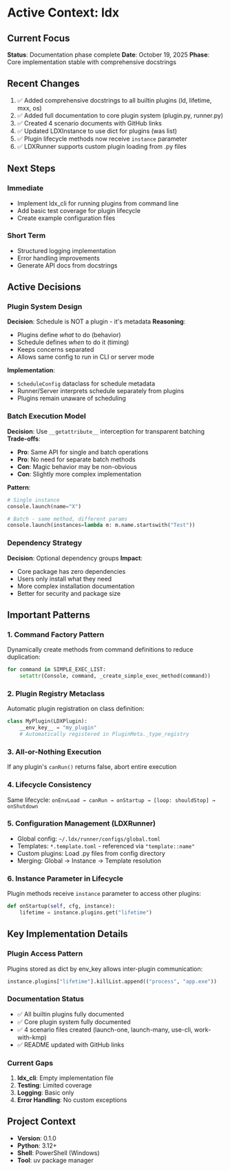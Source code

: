# Active Context: ldx

## Current Focus
**Status**: Documentation phase complete
**Date**: October 19, 2025
**Phase**: Core implementation stable with comprehensive docstrings

## Recent Changes
1. ✅ Added comprehensive docstrings to all builtin plugins (ld, lifetime, mxx, os)
2. ✅ Added full documentation to core plugin system (plugin.py, runner.py)
3. ✅ Created 4 scenario documents with GitHub links
4. ✅ Updated LDXInstance to use dict for plugins (was list)
5. ✅ Plugin lifecycle methods now receive `instance` parameter
6. ✅ LDXRunner supports custom plugin loading from .py files

## Next Steps

### Immediate
- Implement ldx_cli for running plugins from command line
- Add basic test coverage for plugin lifecycle
- Create example configuration files

### Short Term
- Structured logging implementation
- Error handling improvements
- Generate API docs from docstrings

## Active Decisions

### Plugin System Design
**Decision**: Schedule is NOT a plugin - it's metadata
**Reasoning**: 
- Plugins define *what* to do (behavior)
- Schedule defines *when* to do it (timing)
- Keeps concerns separated
- Allows same config to run in CLI or server mode

**Implementation**:
- `ScheduleConfig` dataclass for schedule metadata
- Runner/Server interprets schedule separately from plugins
- Plugins remain unaware of scheduling

### Batch Execution Model
**Decision**: Use `__getattribute__` interception for transparent batching
**Trade-offs**:
- **Pro**: Same API for single and batch operations
- **Pro**: No need for separate batch methods
- **Con**: Magic behavior may be non-obvious
- **Con**: Slightly more complex implementation

**Pattern**:
```python
# Single instance
console.launch(name="X")

# Batch - same method, different params
console.launch(instances=lambda m: m.name.startswith("Test"))
```

### Dependency Strategy
**Decision**: Optional dependency groups
**Impact**:
- Core package has zero dependencies
- Users only install what they need
- More complex installation documentation
- Better for security and package size

## Important Patterns

### 1. Command Factory Pattern
Dynamically create methods from command definitions to reduce duplication:
```python
for command in SIMPLE_EXEC_LIST:
    setattr(Console, command, _create_simple_exec_method(command))
```

### 2. Plugin Registry Metaclass
Automatic plugin registration on class definition:
```python
class MyPlugin(LDXPlugin):
    __env_key__ = "my_plugin"
    # Automatically registered in PluginMeta._type_registry
```

### 3. All-or-Nothing Execution
If any plugin's `canRun()` returns false, abort entire execution

### 4. Lifecycle Consistency
Same lifecycle: `onEnvLoad → canRun → onStartup → [loop: shouldStop] → onShutdown`

### 5. Configuration Management (LDXRunner)
- Global config: `~/.ldx/runner/configs/global.toml`
- Templates: `*.template.toml` - referenced via `"template::name"`
- Custom plugins: Load .py files from config directory
- Merging: Global → Instance → Template resolution

### 6. Instance Parameter in Lifecycle
Plugin methods receive `instance` parameter to access other plugins:
```python
def onStartup(self, cfg, instance):
    lifetime = instance.plugins.get("lifetime")
```

## Key Implementation Details

### Plugin Access Pattern
Plugins stored as dict by env_key allows inter-plugin communication:
```python
instance.plugins["lifetime"].killList.append(("process", "app.exe"))
```

### Documentation Status
- ✅ All builtin plugins fully documented
- ✅ Core plugin system fully documented  
- ✅ 4 scenario files created (launch-one, launch-many, use-cli, work-with-kmp)
- ✅ README updated with GitHub links

### Current Gaps
1. **ldx_cli**: Empty implementation file
2. **Testing**: Limited coverage
3. **Logging**: Basic only
4. **Error Handling**: No custom exceptions

## Project Context
- **Version**: 0.1.0
- **Python**: 3.12+
- **Shell**: PowerShell (Windows)
- **Tool**: uv package manager

